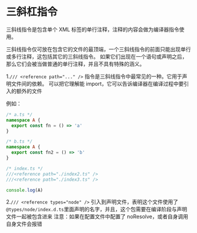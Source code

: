 # 三斜杠指令

三斜线指令是包含单个 XML 标签的单行注释，注释的内容会做为编译器指令使用。

三斜线指令仅可放在包含它的文件的最顶端，一个三斜线指令的前面只能出现单行或多行注释，这包括其它的三斜线指令。
如果它们出现在一个语句或声明之后，那么它们会被当做普通的单行注释，并且不具有特殊的涵义。

1.`/// <reference path="..." />` 指令是三斜线指令中最常见的一种。它用于声明文件间的依赖。
可以把它理解能 import，它可以告诉编译器在编译过程中要引入的额外的文件

例如：

```ts
/* a.ts */
namespace A {
  export const fn = () => 'a'
}
```

```ts
/* b.ts */
namespace A {
  export const fn2 = () => 'b'
}
```

```ts
/* index.ts */
///<reference path="./index2.ts" />
///<reference path="./index3.ts" />

console.log(A)
```

2.`/// <reference types="node" />` 引入到声明文件，表明这个文件使用了`@types/node/index.d.ts`里面声明的名字，并且，这个包需要在编译阶段与声明文件一起被包含进来
注意：如果在配置文件中配置了 noResolve，或者自身调用自身文件会报错
